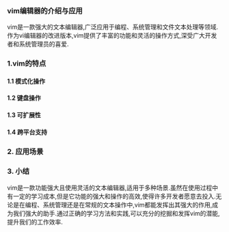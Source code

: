### vim编辑器的介绍与应用

vim是一款强大的文本编辑器,广泛应用于编程、系统管理和文件文本处理等领域.作为vi编辑器的改进版本,vim提供了丰富的功能和灵活的操作方式,深受广大开发者和系统管理员的喜爱.

### 1.vim的特点

#### 1.1 模式化操作



#### 1.2 键盘操作

#### 1.3 可扩展性

#### 1.4 跨平台支持

### 2. 应用场景

### 3. 小结

vim是一款功能强大且使用灵活的文本编辑器,适用于多种场景.虽然在使用过程中有一定的学习成本,但是它功能的强大和操作的高效,使得许多开发者愿意去投入.无论是在编程、系统管理还是在常规的文本操作中,vim都能发挥出其强大的作用,成为我们强大的助手.通过正确的学习方法和实践,可以充分的挖掘和发挥vim的潜能,提升我们的工作效率.